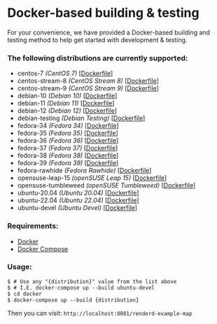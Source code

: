 # Docker-based building & testing

For your convenience, we have provided a Docker-based building and testing method to help get started with development & testing.

### The following distributions are currently supported:

- centos-7 _(CentOS 7)_ [[Dockerfile](/docker/centos/7/Dockerfile)]
- centos-stream-8 _(CentOS Stream 8)_ [[Dockerfile](/docker/centos/stream/Dockerfile)]
- centos-stream-9 _(CentOS Stream 9)_ [[Dockerfile](/docker/centos/stream/Dockerfile)]
- debian-10 _(Debian 10)_ [[Dockerfile](/docker/debian/Dockerfile)]
- debian-11 _(Debian 11)_ [[Dockerfile](/docker/debian/Dockerfile)]
- debian-12 _(Debian 12)_ [[Dockerfile](/docker/debian/Dockerfile)]
- debian-testing _(Debian Testing)_ [[Dockerfile](/docker/debian/Dockerfile)]
- fedora-34 _(Fedora 34)_ [[Dockerfile](/docker/fedora/Dockerfile)]
- fedora-35 _(Fedora 35)_ [[Dockerfile](/docker/fedora/Dockerfile)]
- fedora-36 _(Fedora 36)_ [[Dockerfile](/docker/fedora/Dockerfile)]
- fedora-37 _(Fedora 37)_ [[Dockerfile](/docker/fedora/Dockerfile)]
- fedora-38 _(Fedora 38)_ [[Dockerfile](/docker/fedora/Dockerfile)]
- fedora-39 _(Fedora 39)_ [[Dockerfile](/docker/fedora/Dockerfile)]
- fedora-rawhide _(Fedora Rawhide)_ [[Dockerfile](/docker/fedora/Dockerfile)]
- opensuse-leap-15 _(openSUSE Leap 15)_ [[Dockerfile](/docker/opensuse/Dockerfile)]
- opensuse-tumbleweed _(openSUSE Tumbleweed)_ [[Dockerfile](/docker/opensuse/Dockerfile)]
- ubuntu-20.04 _(Ubuntu 20.04)_ [[Dockerfile](/docker/ubuntu/Dockerfile)]
- ubuntu-22.04 _(Ubuntu 22.04)_ [[Dockerfile](/docker/ubuntu/Dockerfile)]
- ubuntu-devel _(Ubuntu Devel)_ [[Dockerfile](/docker/ubuntu/Dockerfile)]

### Requirements:

- [Docker](https://docs.docker.com/get-docker/)
- [Docker Compose](https://github.com/docker/compose)

### Usage:

```shell
$ # Use any "{distribution}" value from the list above
$ # I.E. docker-compose up --build ubuntu-devel
$ cd docker
$ docker-compose up --build {distribution}
```

Then you can visit: `http://localhost:8081/renderd-example-map`
